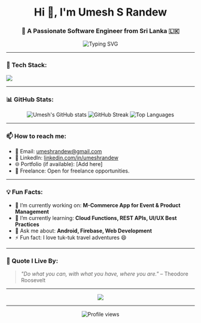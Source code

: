<h1 align="center">Hi 👋, I'm Umesh S Randew</h1>
<h3 align="center">🚀 A Passionate Software Engineer from Sri Lanka 🇱🇰</h3>

<p align="center">
  <img src="https://readme-typing-svg.herokuapp.com?font=Fira+Code&weight=500&pause=1000&center=true&width=435&lines=Full+Stack+Software+Engineer;Android+%7C+Web+Developer;Firebase+%7C+M-Commerce+%7C+App+Builder;Let's+Build+Something+Great+Together!" alt="Typing SVG" />
</p>

---

### 🧰 Tech Stack:
<p align="left">
  <img src="https://skillicons.dev/icons?i=java,kotlin,androidstudio,flutter,html,css,js,react,firebase,mysql,sqlite,php,figma,git,github" />
</p>

---

### 📊 GitHub Stats:
<p align="center">
  <img src="https://github-readme-stats.vercel.app/api?username=UmeshSRandew&show_icons=true&theme=tokyonight" alt="Umesh's GitHub stats" />
  <img src="https://github-readme-streak-stats.herokuapp.com/?user=UmeshSRandew&theme=tokyonight" alt="GitHub Streak" />
  <img src="https://github-readme-stats.vercel.app/api/top-langs/?username=UmeshSRandew&layout=compact&theme=tokyonight" alt="Top Languages" />
</p>

---

### 📫 How to reach me:
- 📧 Email: [umeshrandew@gmail.com](mailto:umeshrandew@gmail.com)
- 🔗 LinkedIn: [linkedin.com/in/umeshrandew](https://linkedin.com/in/umeshrandew)
- 🌐 Portfolio (if available): [Add here]
- 💼 Freelance: Open for freelance opportunities.

---

### 💡 Fun Facts:
- 🔭 I’m currently working on: **M-Commerce App for Event & Product Management**
- 🌱 I’m currently learning: **Cloud Functions, REST APIs, UI/UX Best Practices**
- 💬 Ask me about: **Android, Firebase, Web Development**
- ⚡ Fun fact: I love tuk-tuk travel adventures 😄

---

### 🧠 Quote I Live By:
> *"Do what you can, with what you have, where you are."* – Theodore Roosevelt

---

<p align="center">
  <img src="https://github-profile-trophy.vercel.app/?username=UmeshSRandew&theme=onedark" />
</p>

---

<p align="center">
  <img src="https://komarev.com/ghpvc/?username=UmeshSRandew&label=Profile+Views&color=brightgreen" alt="Profile views" />
</p>
